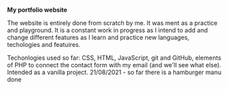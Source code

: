 **My portfolio website**

The website is entirely done from scratch by me.
It was ment as a practice and playground. It is a constant work in progress as I intend to add and change different features as I learn and practice new languages, techologies and featuires.

Techonlogies used so far: CSS, HTML, JavaScript, git and  GitHub, elements of PHP to connect the contact form with my email (and we'll see what else).
Intended as a vanilla project.
21/08/2021 - so far there is a hamburger manu done


